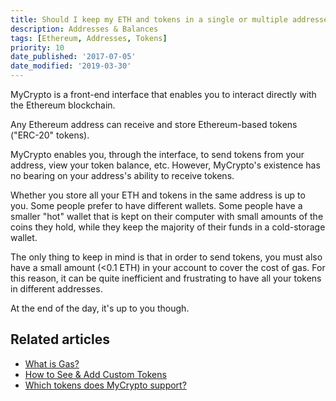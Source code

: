 ```yaml
---
title: Should I keep my ETH and tokens in a single or multiple addresses?
description: Addresses & Balances
tags: [Ethereum, Addresses, Tokens]
priority: 10
date_published: '2017-07-05'
date_modified: '2019-03-30'
---
```


MyCrypto is a front-end interface that enables you to interact directly with the Ethereum blockchain.

Any Ethereum address can receive and store Ethereum-based tokens ("ERC-20" tokens).

MyCrypto enables you, through the interface, to send tokens from your address, view your token balance, etc. However, MyCrypto's existence has no bearing on your address's ability to receive tokens.

Whether you store all your ETH and tokens in the same address is up to you. Some people prefer to have different wallets. Some people have a smaller "hot" wallet that is kept on their computer with small amounts of the coins they hold, while they keep the majority of their funds in a cold-storage wallet.

The only thing to keep in mind is that in order to send tokens, you must also have a small amount (<0.1 ETH) in your account to cover the cost of gas. For this reason, it can be quite inefficient and frustrating to have all your tokens in different addresses.

At the end of the day, it's up to you though.

## Related articles

* [What is Gas?](/general-knowledge/ethereum-blockchain/what-is-gas)
* [How to See & Add Custom Tokens](/how-to/tokens/showing-and-loading-tokens)
* [Which tokens does MyCrypto support?](/general-knowledge/about-mycrypto/does-mycrypto-support-bitcoin-or-other-coins)
